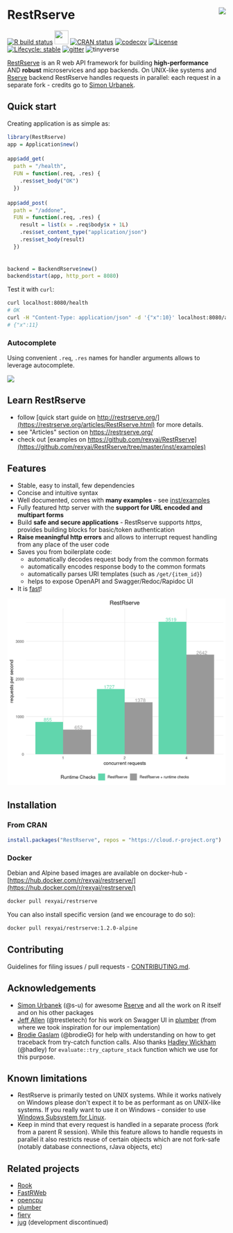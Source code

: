# RestRserve <a href='https://restrserve.org'><img src='man/figures/logo.png' align="right" height="128" /></a>

<!-- badges: start -->
[![R build status](https://github.com/rexyai/RestRserve/workflows/R-CMD-check/badge.svg)](https://github.com/rexyai/RestRserve/actions)
<a href="https://rexy.ai"><img src="https://s3-eu-west-1.amazonaws.com/rexy.ai/images/favicon.ico" height="32" width="32"></a>
[![CRAN status](https://www.r-pkg.org/badges/version/RestRserve)](https://cran.r-project.org/package=RestRserve)
[![codecov](https://codecov.io/gh/rexyai/RestRserve/branch/master/graph/badge.svg)](https://codecov.io/gh/rexyai/RestRserve/branch/master)
[![License](https://eddelbuettel.github.io/badges/GPL2+.svg)](http://www.gnu.org/licenses/gpl-2.0.html)
[![Lifecycle: stable](https://lifecycle.r-lib.org/articles/figures/lifecycle-stable.svg)](https://lifecycle.r-lib.org/articles/stages.html#stable)
[![gitter](https://img.shields.io/gitter/room/RestRserve/community.svg?color=61D6AD&style=popout)](https://gitter.im/RestRserve/community)
![tinyverse](https://tinyverse.netlify.com/badge/RestRserve)
<!-- badges: end -->

[RestRserve](https://github.com/rexyai/RestRserve) is an R web API framework for building **high-performance** AND **robust** microservices and app backends. On UNIX-like systems and [Rserve](https://github.com/s-u/Rserve) backend RestRserve handles requests in parallel: each request in a separate fork - credits go to [Simon Urbanek](https://github.com/s-u).

## Quick start

Creating application is as simple as:
```r
library(RestRserve)
app = Application$new()

app$add_get(
  path = "/health", 
  FUN = function(.req, .res) {
    .res$set_body("OK")
  })

app$add_post(
  path = "/addone", 
  FUN = function(.req, .res) {
    result = list(x = .req$body$x + 1L)
    .res$set_content_type("application/json")
    .res$set_body(result)
  })


backend = BackendRserve$new()
backend$start(app, http_port = 8080)
```

Test it with `curl`:

```sh
curl localhost:8080/health
# OK
curl -H "Content-Type: application/json" -d '{"x":10}' localhost:8080/addone
# {"x":11}
```
### Autocomplete

Using convenient `.req`, `.res` names for handler arguments allows to leverage autocomplete.

<img src="https://cdn.rexy.ai/assets/req-res.gif" width="640" style="vertical-align:bottom">

## Learn RestRserve

- follow [quick start guide on http://restrserve.org/](https://restrserve.org/articles/RestRserve.html) for more details.
- see "Articles" section on https://restrserve.org/
- check out [examples on https://github.com/rexyai/RestRserve](https://github.com/rexyai/RestRserve/tree/master/inst/examples)

## Features

- Stable, easy to install, few dependencies
- Concise and intuitive syntax
- Well documented, comes with **many examples** - see [inst/examples](https://github.com/rexyai/RestRserve/tree/master/inst/examples)
- Fully featured http server with the **support for URL encoded and multipart forms**
- Build **safe and secure applications** - RestRserve supports *https*, provides building blocks for basic/token authentication
- **Raise meaningful http errors** and allows to interrupt request handling from any place of the user code
- Saves you from boilerplate code:
  - automatically decodes request body from the common formats
  - automatically encodes response body to the common formats
  - automatically parses URI templates (such as `/get/{item_id}`)
  - helps to expose OpenAPI and Swagger/Redoc/Rapidoc UI
- It is [fast](https://restrserve.org/articles/benchmarks/Benchmarks.html)!

![](https://github.com/rexyai/RestRserve/blob/master/vignettes/img/bench-rps.png?raw=true)

## Installation

### From CRAN
```r
install.packages("RestRserve", repos = "https://cloud.r-project.org")
```

### Docker

Debian and Alpine based images are available on docker-hub  -[https://hub.docker.com/r/rexyai/restrserve/](https://hub.docker.com/r/rexyai/restrserve/)

```sh
docker pull rexyai/restrserve
```

You can also install specific version (and we encourage to do so):

```sh
docker pull rexyai/restrserve:1.2.0-alpine
```

## Contributing

Guidelines for filing issues / pull requests - [CONTRIBUTING.md](https://github.com/rexyai/RestRserve/blob/master/CONTRIBUTING.md).

## Acknowledgements

- [Simon Urbanek](https://github.com/s-u/) (@s-u) for awesome [Rserve](https://github.com/s-u/Rserve) and all the work on R itself and on his other packages
- [Jeff Allen](https://github.com/trestletech) (@trestletech) for his work on Swagger UI in [plumber](https://github.com/rstudio/plumber) (from where we took inspiration for our implementation)
- [Brodie Gaslam](https://github.com/brodieG) (@brodieG) for help with understanding on how to get traceback from try-catch function calls. Also thanks [Hadley Wickham](https://github.com/hadley) (@hadley) for `evaluate::try_capture_stack` function which we use for this purpose.

## Known limitations

- RestRserve is primarily tested on UNIX systems. While it works natively on Windows please don't expect it to be as performant as on UNIX-like systems. If you really want to use it on Windows - consider to use [Windows Subsystem for Linux](https://blog.jdblischak.com/posts/wsl-r/).
- Keep in mind that every request is handled in a separate process (fork from a parent R session). While this feature allows to handle requests in parallel it also restricts reuse of certain objects which are not fork-safe (notably database connections, rJava objects, etc)

## Related projects

- [Rook](https://github.com/jeffreyhorner/Rook)
- [FastRWeb](https://CRAN.R-project.org/package=FastRWeb)
- [opencpu](https://www.opencpu.org/)
- [plumber](https://www.rplumber.io/)
- [fiery](https://github.com/thomasp85/fiery)
- [jug](https://github.com/Bart6114/jug) (development discontinued)
